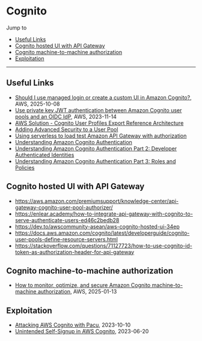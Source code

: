 # Cognito

Jump to
- [Useful Links](#useful-links)
- [Cognito hosted UI with API Gateway](#cognito-hosted-ui-with-api-gateway)
- [Cognito machine-to-machine authorization](#cognito-machine-to-machine-authorization)
- [Exploitation](#exploitation)

---
## Useful Links
- [Should I use managed login or create a custom UI in Amazon Cognito?](https://aws.amazon.com/blogs/security/use-the-hosted-ui-or-create-a-custom-ui-in-amazon-cognito/), AWS, 2025-10-08
- [Use private key JWT authentication between Amazon Cognito user pools and an OIDC IdP](https://aws.amazon.com/blogs/security/use-private-key-jwt-authentication-between-amazon-cognito-user-pools-and-an-oidc-idp/), AWS, 2023-11-14
- [AWS Solution - Cognito User Profiles Export Reference Architecture](https://aws.amazon.com/solutions/implementations/cognito-user-profiles-export-reference-architecture/)
- [Adding Advanced Security to a User Pool](https://docs.aws.amazon.com/cognito/latest/developerguide/cognito-user-pool-settings-advanced-security.html)
- [Using serverless to load test Amazon API Gateway with authorization](https://aws.amazon.com/blogs/compute/using-serverless-to-load-test-amazon-api-gateway-with-authorization/)
- [Understanding Amazon Cognito Authentication](https://aws.amazon.com/blogs/mobile/understanding-amazon-cognito-authentication/)
- [Understanding Amazon Cognito Authentication Part 2: Developer Authenticated Identities](https://aws.amazon.com/blogs/mobile/understanding-amazon-cognito-authentication-part-2-developer-authenticated-identities/)
- [Understanding Amazon Cognito Authentication Part 3: Roles and Policies](https://aws.amazon.com/blogs/mobile/understanding-amazon-cognito-authentication-part-3-roles-and-policies/)


## Cognito hosted UI with API Gateway

- https://aws.amazon.com/premiumsupport/knowledge-center/api-gateway-cognito-user-pool-authorizer/
- https://enlear.academy/how-to-integrate-api-gateway-with-cognito-to-serve-authenticate-users-ed46c2bedb28
- https://dev.to/awscommunity-asean/aws-cognito-hosted-ui-34ep
- https://docs.aws.amazon.com/cognito/latest/developerguide/cognito-user-pools-define-resource-servers.html
- https://stackoverflow.com/questions/71127723/how-to-use-cognito-id-token-as-authorization-header-for-api-gateway


## Cognito machine-to-machine authorization

- [How to monitor, optimize, and secure Amazon Cognito machine-to-machine authorization](https://aws.amazon.com/blogs/security/how-to-monitor-optimize-and-secure-amazon-cognito-machine-to-machine-authorization/), AWS, 2025-01-13


## Exploitation

- [Attacking AWS Cognito with Pacu](https://rhinosecuritylabs.com/aws/attacking-aws-cognito-with-pacu-p1/), 2023-10-10
- [Unintended Self-Signup in AWS Cognito](https://hackingthe.cloud/aws/exploitation/cognito_user_self_signup/), 2023-06-20
